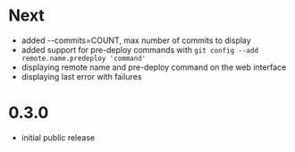 Next
====

* added --commits=COUNT, max number of commits to display
* added support for pre-deploy commands with `git config --add remote.name.predeploy 'command'`
* displaying remote name and pre-deploy command on the web interface
* displaying last error with failures

0.3.0
=====

* initial public release
